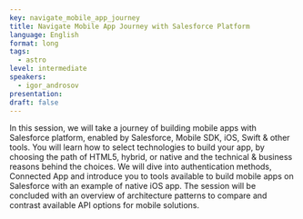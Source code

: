 ```yaml
---
key: navigate_mobile_app_journey
title: Navigate Mobile App Journey with Salesforce Platform
language: English
format: long
tags:
  - astro
level: intermediate
speakers:
  - igor_androsov
presentation: 
draft: false
---
```

In this session, we will take a journey of building mobile apps with Salesforce platform, enabled by Salesforce, Mobile SDK, iOS, Swift & other tools. You will learn how to select technologies to build your app, by choosing the path of HTML5, hybrid, or native and the technical & business reasons behind the choices. We will dive into authentication methods, Connected App and introduce you to tools available to build mobile apps on Salesforce with an example of native iOS app.  The session will be concluded with an overview of architecture patterns to compare and contrast available API options for mobile solutions.